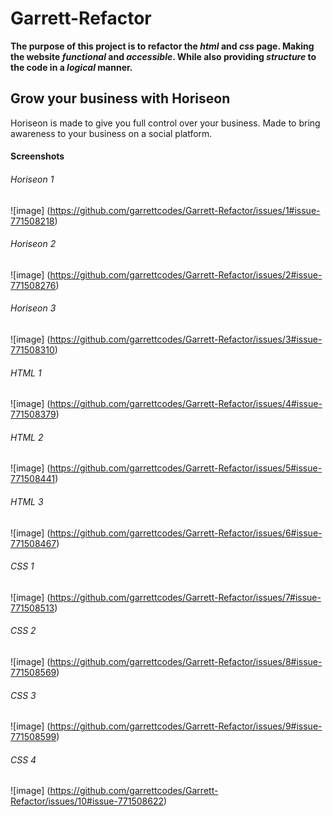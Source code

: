 # Garrett-Refactor
**The purpose of this project is to refactor the _html_ and _css_ page. Making the website _functional_ and _accessible_. While also providing _structure_ to the code in a _logical_ manner.**

## Grow your business with Horiseon
Horiseon is made to give you full control over your business. Made to bring awareness to your business on a social platform.

#### Screenshots
###### Horiseon 1
![image]
(https://github.com/garrettcodes/Garrett-Refactor/issues/1#issue-771508218)

###### Horiseon 2
![image]
(https://github.com/garrettcodes/Garrett-Refactor/issues/2#issue-771508276)

###### Horiseon 3
![image]
(https://github.com/garrettcodes/Garrett-Refactor/issues/3#issue-771508310)

###### HTML 1
![image]
(https://github.com/garrettcodes/Garrett-Refactor/issues/4#issue-771508379)

###### HTML 2
![image]
(https://github.com/garrettcodes/Garrett-Refactor/issues/5#issue-771508441)

###### HTML 3
![image]
(https://github.com/garrettcodes/Garrett-Refactor/issues/6#issue-771508467)

###### CSS 1
![image]
(https://github.com/garrettcodes/Garrett-Refactor/issues/7#issue-771508513)

###### CSS 2
![image]
(https://github.com/garrettcodes/Garrett-Refactor/issues/8#issue-771508569)

###### CSS 3
![image]
(https://github.com/garrettcodes/Garrett-Refactor/issues/9#issue-771508599)

###### CSS 4
![image]
(https://github.com/garrettcodes/Garrett-Refactor/issues/10#issue-771508622)